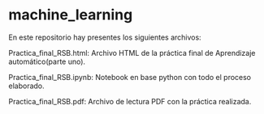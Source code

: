 # machine_learning

En este repositorio hay presentes los siguientes archivos:

Practica_final_RSB.html: Archivo HTML de la práctica final de Aprendizaje automático(parte uno).

Practica_final_RSB.ipynb: Notebook en base python con todo el proceso elaborado.

Practica_final_RSB.pdf: Archivo de lectura PDF con la práctica realizada. 

